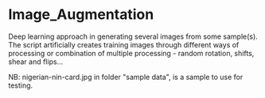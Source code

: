 # Image_Augmentation
Deep learning approach in generating several images from some sample(s). The script artificially creates training images through different ways of processing or combination of multiple processing - random rotation, shifts, shear and flips...

NB:
nigerian-nin-card.jpg in folder "sample data", is a sample to use for testing.
